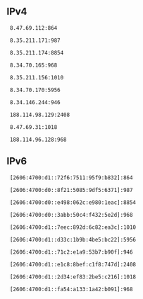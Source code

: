 ## IPv4
```
 8.47.69.112:864
```
```
 8.35.211.171:987
```
```
 8.35.211.174:8854
```
```
 8.34.70.165:968
```
```
 8.35.211.156:1010
```
```
 8.34.70.170:5956
```
```
 8.34.146.244:946
```
```
 188.114.98.129:2408
```
```
 8.47.69.31:1018
```
```
 188.114.96.128:968
```

## IPv6
```
 [2606:4700:d1::72f6:7511:95f9:b832]:864
```
```
 [2606:4700:d0::8f21:5085:9df5:6371]:987
```
```
 [2606:4700:d0::e498:062c:e980:1eac]:8854
```
```
 [2606:4700:d0::3abb:50c4:f432:5e2d]:968
```
```
 [2606:4700:d1::7eec:892d:6c82:ea3c]:1010
```
```
 [2606:4700:d1::d33c:1b9b:4be5:bc22]:5956
```
```
 [2606:4700:d1::71c2:e1a9:53b7:b90f]:946
```
```
 [2606:4700:d1::e1c8:8bef:c1f8:747d]:2408
```
```
 [2606:4700:d1::2d34:ef83:2be5:c216]:1018
```
```
 [2606:4700:d1::fa54:a133:1a42:b091]:968
```
